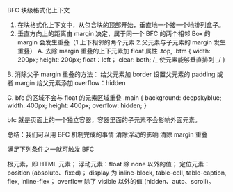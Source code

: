 BFC 块级格式化上下文

1. 在块格式化上下文中，从包含块的顶部开始，垂直地一个接一个地排列盒子。
2. 垂直方向上的距离由 margin 决定，属于同一个 BFC 的两个相邻 Box 的 margin 会发生重叠（1.上下相邻的两个元素 2.父元素与子元素的 margin 发生重叠）
   A. 去除 margin 重叠的上下元素加 float 属性
   .top, .btm {
   width: 200px;
   height: 200px;
   float：left；
   clear: both; /_ 使元素能够垂直排列 _/
   }

B. 消除父子 margin 重叠的方法：
给父元素加 border
设置父元素的 padding 或者 margin
给父元素添加 overflow：hidden

C. bfc 的区域不会与 float 的元素区域重叠
.main {
background: deepskyblue;
width: 400px;
height: 400px;
overflow: hidden;
}

bfc 就是页面上的一个独立容器，容器里面的子元素不会影响外面元素。

总结：我们可以用 BFC 机制完成的事情
清除浮动的影响
清除 margin 重叠

满足下列条件之一就可触发 BFC

根元素，即 HTML 元素；
浮动元素：float 除 none 以外的值；
定位元素：position (absolute、fixed)；
display 为 inline-block, table-cell, table-caption, flex, inline-flex；
overflow 除了 visible 以外的值 (hidden、auto、scroll)。
